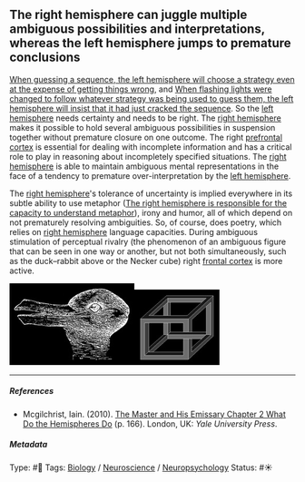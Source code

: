 ## The right hemisphere can juggle multiple ambiguous possibilities and interpretations, whereas the left hemisphere jumps to premature conclusions

[When guessing a sequence, the left hemisphere will choose a strategy even at the expense of getting things wrong](When%20guessing%20a%20sequence,%20the%20left%20hemisphere%20will%20choose%20a%20strategy%20even%20at%20the%20expense%20of%20getting%20things%20wrong.md), and [When flashing lights were changed to follow whatever strategy was being used to guess them, the left hemisphere will insist that it had just cracked the sequence](When%20flashing%20lights%20were%20changed%20to%20follow%20whatever%20strategy%20was%20being%20used%20to%20guess%20them,%20the%20left%20hemisphere%20will%20insist%20that%20it%20had%20just%20cracked%20the%20sequence.md). So the [left hemisphere](Left%20hemisphere.md) needs certainty and needs to be right. The [right hemisphere](Right%20hemisphere.md) makes it possible to hold several ambiguous possibilities in suspension together without premature closure on one outcome. The right [prefrontal cortex](Prefrontal%20cortex.md) is essential for dealing with incomplete information and has a critical role to play in reasoning about incompletely specified situations. The [right hemisphere](Right%20hemisphere.md) is able to maintain ambiguous mental representations in the face of a tendency to premature over-interpretation by the [left hemisphere](Left%20hemisphere.md). 

The [right hemisphere](Right%20hemisphere.md)'s tolerance of uncertainty is implied everywhere in its subtle ability to use metaphor ([The right hemisphere is responsible for the capacity to understand metaphor](The%20right%20hemisphere%20is%20responsible%20for%20the%20capacity%20to%20understand%20metaphor.md)), irony and humor, all of which depend on not prematurely resolving ambiguities. So, of course, does poetry, which relies on [right hemisphere](Right%20hemisphere.md) language capacities. During ambiguous stimulation of perceptual rivalry (the phenomenon of an ambiguous figure that can be seen in one way or another, but not both simultaneously, such as the duck–rabbit above or the Necker cube) right [frontal cortex]() is more active.

![220](B11735A6-DE42-4B8F-8090-D90D538C2F9D.jpeg)![150](FC86F95D-8885-4A7C-BE0F-83580277D0E6.jpeg)

---

##### References

* Mcgilchrist, Iain. (2010). [The Master and His Emissary Chapter 2 What Do the Hemispheres Do](The%20Master%20and%20His%20Emissary%20Chapter%202%20What%20Do%20the%20Hemispheres%20Do.md) (p. 166). London, UK: *Yale University Press*.

##### Metadata

Type: #🔴 
Tags: [Biology]() / [Neuroscience](Neuroscience.md) / [Neuropsychology](Neuropsychology.md)
Status: #☀️ 
